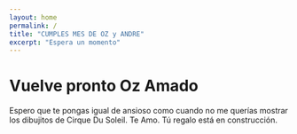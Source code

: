 ```yaml
---
layout: home
permalink: /
title: "CUMPLES MES DE OZ y ANDRE"
excerpt: "Espera un momento"
---
```

# Vuelve pronto Oz Amado
Espero que te pongas igual de ansioso como cuando no me querías mostrar los dibujitos de Cirque Du Soleil. Te Amo. Tú regalo está en construcción.
